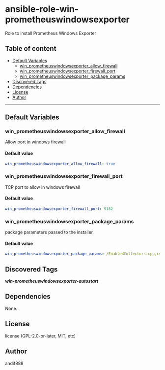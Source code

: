 # ansible-role-win-prometheuswindowsexporter

Role to install Prometheus Windows Exporter

## Table of content

- [Default Variables](#default-variables)
  - [win_prometheuswindowsexporter_allow_firewall](#win_prometheuswindowsexporter_allow_firewall)
  - [win_prometheuswindowsexporter_firewall_port](#win_prometheuswindowsexporter_firewall_port)
  - [win_prometheuswindowsexporter_package_params](#win_prometheuswindowsexporter_package_params)
- [Discovered Tags](#discovered-tags)
- [Dependencies](#dependencies)
- [License](#license)
- [Author](#author)

---

## Default Variables

### win_prometheuswindowsexporter_allow_firewall

Allow port in windows firewall

#### Default value

```YAML
win_prometheuswindowsexporter_allow_firewall: true
```

### win_prometheuswindowsexporter_firewall_port

TCP port to allow in windows firewall

#### Default value

```YAML
win_prometheuswindowsexporter_firewall_port: 9182
```

### win_prometheuswindowsexporter_package_params

package parameters passed to the installer

#### Default value

```YAML
win_prometheuswindowsexporter_package_params: /EnabledCollectors:cpu,cs,logical_disk,memory,net,os,service,system,tcp
```

## Discovered Tags

**_win-prometheuswindowsexporter-autostart_**


## Dependencies

None.

## License

license (GPL-2.0-or-later, MIT, etc)

## Author

andif888
